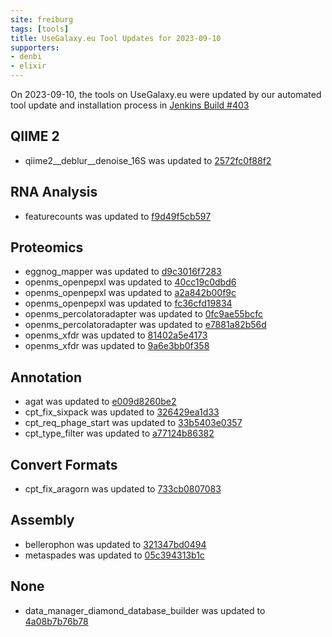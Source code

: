```yaml
---
site: freiburg
tags: [tools]
title: UseGalaxy.eu Tool Updates for 2023-09-10
supporters:
- denbi
- elixir
---
```


On 2023-09-10, the tools on UseGalaxy.eu were updated by our automated tool update and installation process in [Jenkins Build #403](https://build.galaxyproject.eu/job/usegalaxy-eu/job/install-tools/#403/)


## QIIME 2

- qiime2__deblur__denoise_16S was updated to [2572fc0f88f2](https://toolshed.g2.bx.psu.edu/view/q2d2/qiime2__deblur__denoise_16S/2572fc0f88f2)

## RNA Analysis

- featurecounts was updated to [f9d49f5cb597](https://toolshed.g2.bx.psu.edu/view/iuc/featurecounts/f9d49f5cb597)

## Proteomics

- eggnog_mapper was updated to [d9c3016f7283](https://toolshed.g2.bx.psu.edu/view/galaxyp/eggnog_mapper/d9c3016f7283)
- openms_openpepxl was updated to [40cc19c0dbd6](https://toolshed.g2.bx.psu.edu/view/galaxyp/openms_openpepxl/40cc19c0dbd6)
- openms_openpepxl was updated to [a2a842b00f9c](https://toolshed.g2.bx.psu.edu/view/galaxyp/openms_openpepxl/a2a842b00f9c)
- openms_openpepxl was updated to [fc36cfd19834](https://toolshed.g2.bx.psu.edu/view/galaxyp/openms_openpepxl/fc36cfd19834)
- openms_percolatoradapter was updated to [0fc9ae55bcfc](https://toolshed.g2.bx.psu.edu/view/galaxyp/openms_percolatoradapter/0fc9ae55bcfc)
- openms_percolatoradapter was updated to [e7881a82b56d](https://toolshed.g2.bx.psu.edu/view/galaxyp/openms_percolatoradapter/e7881a82b56d)
- openms_xfdr was updated to [81402a5e4173](https://toolshed.g2.bx.psu.edu/view/galaxyp/openms_xfdr/81402a5e4173)
- openms_xfdr was updated to [9a6e3bb0f358](https://toolshed.g2.bx.psu.edu/view/galaxyp/openms_xfdr/9a6e3bb0f358)

## Annotation

- agat was updated to [e009d8260be2](https://toolshed.g2.bx.psu.edu/view/bgruening/agat/e009d8260be2)
- cpt_fix_sixpack was updated to [326429ea1d33](https://toolshed.g2.bx.psu.edu/view/cpt/cpt_fix_sixpack/326429ea1d33)
- cpt_req_phage_start was updated to [33b5403e0357](https://toolshed.g2.bx.psu.edu/view/cpt/cpt_req_phage_start/33b5403e0357)
- cpt_type_filter was updated to [a77124b86382](https://toolshed.g2.bx.psu.edu/view/cpt/cpt_type_filter/a77124b86382)

## Convert Formats

- cpt_fix_aragorn was updated to [733cb0807083](https://toolshed.g2.bx.psu.edu/view/cpt/cpt_fix_aragorn/733cb0807083)

## Assembly

- bellerophon was updated to [321347bd0494](https://toolshed.g2.bx.psu.edu/view/iuc/bellerophon/321347bd0494)
- metaspades was updated to [05c394313b1c](https://toolshed.g2.bx.psu.edu/view/nml/metaspades/05c394313b1c)

## None

- data_manager_diamond_database_builder was updated to [4a08b7b76b78](https://toolshed.g2.bx.psu.edu/view/iuc/data_manager_diamond_database_builder/4a08b7b76b78)

